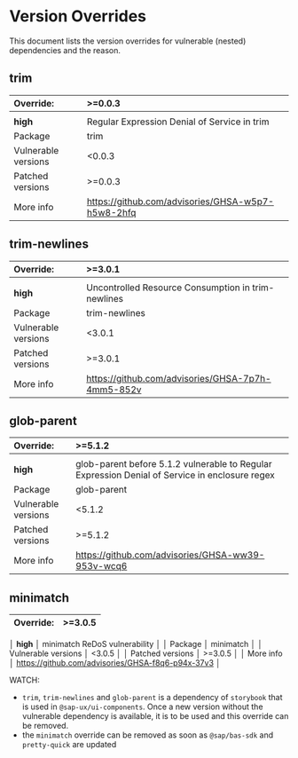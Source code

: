 # Version Overrides
This document lists the version overrides for vulnerable (nested) dependencies and the reason.

## trim
| Override:           | >=0.0.3 |
|:--------------------| :-------------|
|                     | |
| **high**        | Regular Expression Denial of Service in trim  |
| Package             | trim |
| Vulnerable versions | <0.0.3 |
| Patched versions    | >=0.0.3 |
| More info           | https://github.com/advisories/GHSA-w5p7-h5w8-2hfq  |

## trim-newlines
| Override:           | >=3.0.1 |
|:--------------------| :-------------|
|                     | |
| **high**        | Uncontrolled Resource Consumption in trim-newlines |
| Package             | trim-newlines |
| Vulnerable versions | <3.0.1 |
| Patched versions    | >=3.0.1 |
| More info           | https://github.com/advisories/GHSA-7p7h-4mm5-852v |

## glob-parent
| Override:           | >=5.1.2 |
|:--------------------| :-------------|
|                     | |
| **high**        | glob-parent before 5.1.2 vulnerable to Regular Expression Denial of Service in enclosure regex |
| Package             | glob-parent |
| Vulnerable versions | <5.1.2 |
| Patched versions    | >=5.1.2 |
| More info           | https://github.com/advisories/GHSA-ww39-953v-wcq6   |

## minimatch
| Override:           | >=3.0.5 |
|:--------------------| :-------------|
│ **high**            │ minimatch ReDoS vulnerability                     │
│ Package             │ minimatch                                         │
│ Vulnerable versions │ <3.0.5                                            │
│ Patched versions    │ >=3.0.5                                           │
│ More info           │ https://github.com/advisories/GHSA-f8q6-p94x-37v3 │

WATCH: 
* `trim`, `trim-newlines` and `glob-parent` is a dependency of `storybook` that is used in `@sap-ux/ui-components`. Once a new version without the vulnerable dependency is available, it is to be used and this override can be removed.
* the `minimatch` override can be removed as soon as `@sap/bas-sdk` and `pretty-quick` are updated